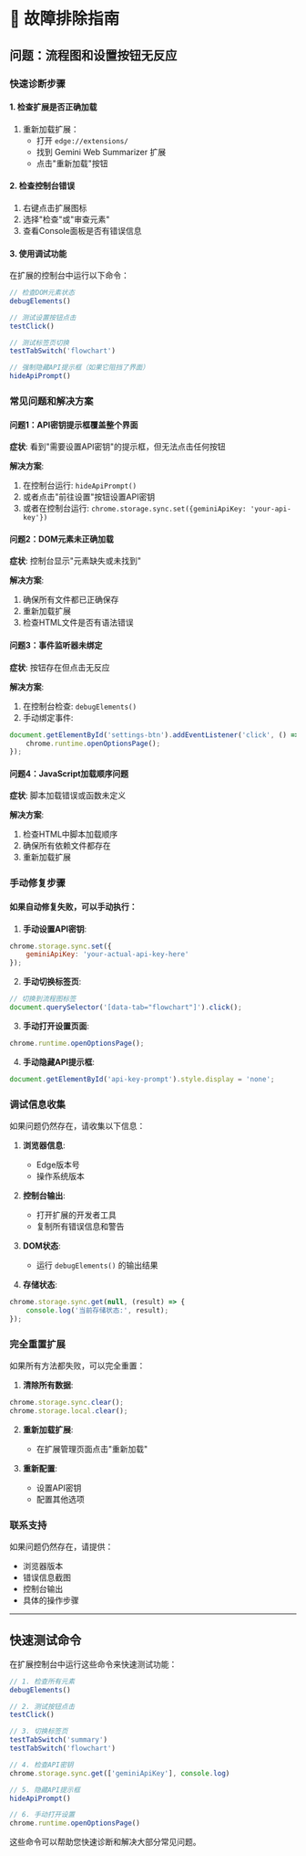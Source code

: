 # 🔧 故障排除指南

## 问题：流程图和设置按钮无反应

### 快速诊断步骤

#### 1. 检查扩展是否正确加载
1. 重新加载扩展：
   - 打开 `edge://extensions/`
   - 找到 Gemini Web Summarizer 扩展
   - 点击"重新加载"按钮

#### 2. 检查控制台错误
1. 右键点击扩展图标
2. 选择"检查"或"审查元素"
3. 查看Console面板是否有错误信息

#### 3. 使用调试功能
在扩展的控制台中运行以下命令：

```javascript
// 检查DOM元素状态
debugElements()

// 测试设置按钮点击
testClick()

// 测试标签页切换
testTabSwitch('flowchart')

// 强制隐藏API提示框（如果它阻挡了界面）
hideApiPrompt()
```

### 常见问题和解决方案

#### 问题1：API密钥提示框覆盖整个界面
**症状**: 看到"需要设置API密钥"的提示框，但无法点击任何按钮

**解决方案**:
1. 在控制台运行: `hideApiPrompt()`
2. 或者点击"前往设置"按钮设置API密钥
3. 或者在控制台运行: `chrome.storage.sync.set({geminiApiKey: 'your-api-key'})`

#### 问题2：DOM元素未正确加载
**症状**: 控制台显示"元素缺失或未找到"

**解决方案**:
1. 确保所有文件都已正确保存
2. 重新加载扩展
3. 检查HTML文件是否有语法错误

#### 问题3：事件监听器未绑定
**症状**: 按钮存在但点击无反应

**解决方案**:
1. 在控制台检查: `debugElements()`
2. 手动绑定事件: 
```javascript
document.getElementById('settings-btn').addEventListener('click', () => {
    chrome.runtime.openOptionsPage();
});
```

#### 问题4：JavaScript加载顺序问题
**症状**: 脚本加载错误或函数未定义

**解决方案**:
1. 检查HTML中脚本加载顺序
2. 确保所有依赖文件都存在
3. 重新加载扩展

### 手动修复步骤

#### 如果自动修复失败，可以手动执行：

1. **手动设置API密钥**:
```javascript
chrome.storage.sync.set({
    geminiApiKey: 'your-actual-api-key-here'
});
```

2. **手动切换标签页**:
```javascript
// 切换到流程图标签
document.querySelector('[data-tab="flowchart"]').click();
```

3. **手动打开设置页面**:
```javascript
chrome.runtime.openOptionsPage();
```

4. **手动隐藏API提示框**:
```javascript
document.getElementById('api-key-prompt').style.display = 'none';
```

### 调试信息收集

如果问题仍然存在，请收集以下信息：

1. **浏览器信息**:
   - Edge版本号
   - 操作系统版本

2. **控制台输出**:
   - 打开扩展的开发者工具
   - 复制所有错误信息和警告

3. **DOM状态**:
   - 运行 `debugElements()` 的输出结果

4. **存储状态**:
```javascript
chrome.storage.sync.get(null, (result) => {
    console.log('当前存储状态:', result);
});
```

### 完全重置扩展

如果所有方法都失败，可以完全重置：

1. **清除所有数据**:
```javascript
chrome.storage.sync.clear();
chrome.storage.local.clear();
```

2. **重新加载扩展**:
   - 在扩展管理页面点击"重新加载"

3. **重新配置**:
   - 设置API密钥
   - 配置其他选项

### 联系支持

如果问题仍然存在，请提供：
- 浏览器版本
- 错误信息截图
- 控制台输出
- 具体的操作步骤

---

## 快速测试命令

在扩展控制台中运行这些命令来快速测试功能：

```javascript
// 1. 检查所有元素
debugElements()

// 2. 测试按钮点击
testClick()

// 3. 切换标签页
testTabSwitch('summary')
testTabSwitch('flowchart')

// 4. 检查API密钥
chrome.storage.sync.get(['geminiApiKey'], console.log)

// 5. 隐藏API提示框
hideApiPrompt()

// 6. 手动打开设置
chrome.runtime.openOptionsPage()
```

这些命令可以帮助您快速诊断和解决大部分常见问题。
